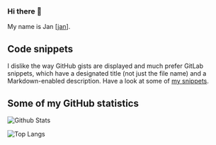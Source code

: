 ### Hi there :wave:

My name is Jan [[jan](https://en.wiktionary.org/wiki/Jan#German)].

## Code snippets

I dislike the way GitHub gists are displayed and much prefer GitLab snippets, which have a designated title (not just the file name) and a Markdown-enabled description.
Have a look at some of [my snippets](https://gitlab.com/users/janniklasrose/snippets).

## Some of my GitHub statistics

![Github Stats](https://github-readme-stats.vercel.app/api?username=janniklasrose&count_private=true&show_icons=true&include_all_commits=true&hide=stars)

![Top Langs](https://github-readme-stats.vercel.app/api/top-langs/?username=janniklasrose&layout=compact&langs_count=10)

<!--
**janniklasrose/janniklasrose** is a ✨ _special_ ✨ repository because its `README.md` (this file) appears on your GitHub profile.

Here are some ideas to get you started:

- 🔭 I’m currently working on ...
- 🌱 I’m currently learning ...
- 👯 I’m looking to collaborate on ...
- 🤔 I’m looking for help with ...
- 💬 Ask me about ...
- 📫 How to reach me: ...
- 😄 Pronouns: ...
- ⚡ Fun fact: ...
-->
